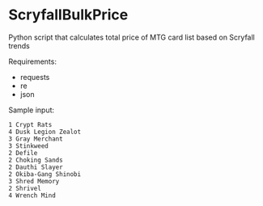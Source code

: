 # ScryfallBulkPrice
Python script that calculates total price of MTG card list based on Scryfall trends

Requirements:
- requests
- re
- json

Sample input:
```
1 Crypt Rats
4 Dusk Legion Zealot
3 Gray Merchant
3 Stinkweed 
2 Defile
2 Choking Sands
2 Dauthi Slayer
2 Okiba-Gang Shinobi
3 Shred Memory
2 Shrivel
4 Wrench Mind
```
